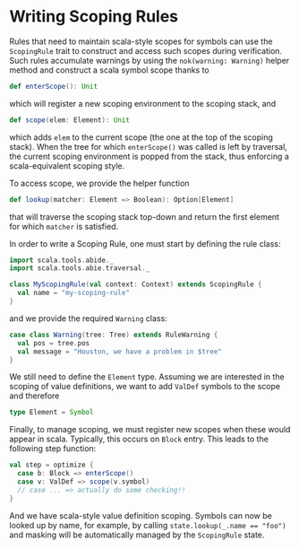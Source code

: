# Writing Scoping Rules

Rules that need to maintain scala-style scopes for symbols can use the `ScopingRule` trait to construct and
access such scopes during verification. Such rules accumulate warnings by using the `nok(warning: Warning)`
helper method and construct a scala symbol scope thanks to
```scala
def enterScope(): Unit
```
which will register a new scoping environment to the scoping stack, and
```scala
def scope(elem: Element): Unit
```
which adds `elem` to the current scope (the one at the top of the scoping stack). When the tree for which
`enterScope()` was called is left by traversal, the current scoping environment is popped from the stack, thus
enforcing a scala-equivalent scoping style.

To access scope, we provide the helper function
```scala
def lookup(matcher: Element => Boolean): Option[Element]
```
that will traverse the scoping stack top-down and return the first element for which `matcher` is satisfied.

In order to write a Scoping Rule, one must start by defining the rule class:
```scala
import scala.tools.abide._
import scala.tools.abie.traversal._

class MyScopingRule(val context: Context) extends ScopingRule {
  val name = "my-scoping-rule"
}
```
and we provide the required `Warning` class:
```scala
case class Warning(tree: Tree) extends RuleWarning {
  val pos = tree.pos
  val message = "Houston, we have a problem in $tree"
}
```

We still need to define the `Element` type. Assuming we are interested in the scoping of value definitions,
we want to add `ValDef` symbols to the scope and therefore
```scala
type Element = Symbol
```

Finally, to manage scoping, we must register new scopes when these would appear in scala. Typically, this occurs on
`Block` entry. This leads to the following step function:
```scala
val step = optimize {
  case b: Block => enterScope()
  case v: ValDef => scope(v.symbol)
  // case ... => actually do some checking!!
}
```

And we have scala-style value definition scoping. Symbols can now be looked up by name, for example, by calling
`state.lookup(_.name == "foo")` and masking will be automatically managed by the `ScopingRule` state.
